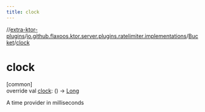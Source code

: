 ```yaml
---
title: clock
---
```

//[extra-ktor-plugins](../../../index.md)/[io.github.flaxoos.ktor.server.plugins.ratelimiter.implementations](../index.md)/[Bucket](index.md)/[clock](clock.md)



# clock



[common]\
override val [clock](clock.md): () -&gt; [Long](https://kotlinlang.org/api/latest/jvm/stdlib/kotlin/-long/index.md)



A time provider in milliseconds





